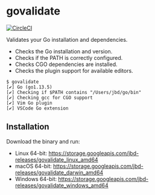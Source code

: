 # govalidate

[![CircleCI](https://circleci.com/gh/rakyll/govalidate.svg?style=svg&circle-token=8ea1ac2ae17cbac9a5505d875261eb74061f8404)](https://circleci.com/gh/rakyll/govalidate)

Validates your Go installation and dependencies.

* Checks the Go installation and version.
* Checks if the PATH is correctly configured.
* Checks CGO dependencies are installed.
* Checks the plugin support for available editors.

```
$ govalidate
[✔] Go (go1.13.5)
[✔] Checking if $PATH contains "/Users/jbd/go/bin"
[✔] Checking gcc for CGO support
[✔] Vim Go plugin
[✔] VSCode Go extension
```

## Installation

Download the binary and run:

* Linux 64-bit: https://storage.googleapis.com/jbd-releases/govalidate_linux_amd64
* macOS 64-bit: https://storage.googleapis.com/jbd-releases/govalidate_darwin_amd64
* Windows 64-bit: https://storage.googleapis.com/jbd-releases/govalidate_windows_amd64
